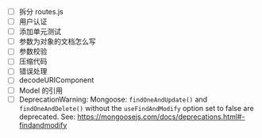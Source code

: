 - [ ] 拆分 routes.js
- [ ] 用户认证
- [ ] 添加单元测试
- [ ] 参数为对象的文档怎么写
- [ ] 参数校验
- [ ] 压缩代码
- [ ] 错误处理
- [ ] decodeURIComponent
- [ ] Model 的引用
- [ ] DeprecationWarning: Mongoose: `findOneAndUpdate()` and `findOneAndDelete()` without the `useFindAndModify` option set to false are deprecated. See: https://mongoosejs.com/docs/deprecations.html#-findandmodify
